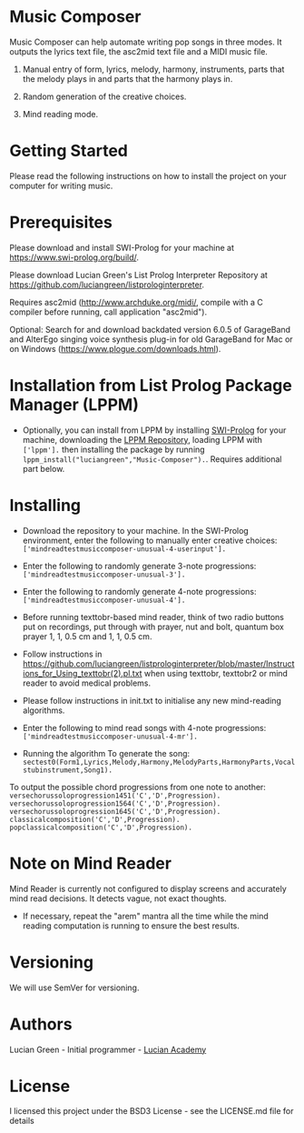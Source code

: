 # Music Composer

Music Composer can help automate writing pop songs in three modes.  It outputs the lyrics text file, the asc2mid text file and a MIDI music file.

1. Manual entry of form, lyrics, melody, harmony, instruments, parts that the melody plays in and parts that the harmony plays in.

2. Random generation of the creative choices.

3. Mind reading mode.

# Getting Started

Please read the following instructions on how to install the project on your computer for writing music.

# Prerequisites

Please download and install SWI-Prolog for your machine at https://www.swi-prolog.org/build/.

Please download Lucian Green's List Prolog Interpreter Repository at https://github.com/luciangreen/listprologinterpreter.

Requires asc2mid (http://www.archduke.org/midi/, compile with a C compiler before running, call application "asc2mid").

Optional: Search for and download backdated version 6.0.5 of GarageBand and AlterEgo singing voice synthesis plug-in for old GarageBand for Mac or on Windows (https://www.plogue.com/downloads.html).


# Installation from List Prolog Package Manager (LPPM)

* Optionally, you can install from LPPM by installing <a href="https://www.swi-prolog.org/build/">SWI-Prolog</a> for your machine, downloading the <a href="https://github.com/luciangreen/List-Prolog-Package-Manager">LPPM Repository</a>, loading LPPM with `['lppm'].` then installing the package by running `lppm_install("luciangreen","Music-Composer").`.  Requires additional part below.

# Installing

* Download the repository to your machine.
In the SWI-Prolog environment, enter the following to manually enter creative choices:
`['mindreadtestmusiccomposer-unusual-4-userinput'].`    

* Enter the following to randomly generate 3-note progressions:
`['mindreadtestmusiccomposer-unusual-3'].`    

* Enter the following to randomly generate 4-note progressions:
`['mindreadtestmusiccomposer-unusual-4'].`    

* Before running texttobr-based mind reader, think of two radio buttons put on recordings, put through with prayer, nut and bolt, quantum box prayer 1, 1, 0.5 cm and 1, 1, 0.5 cm.

* Follow instructions in https://github.com/luciangreen/listprologinterpreter/blob/master/Instructions_for_Using_texttobr(2).pl.txt when using texttobr, texttobr2 or mind reader to avoid medical problems.

* Please follow instructions in init.txt to initialise any new mind-reading algorithms.

* Enter the following to mind read songs with 4-note progressions:
`['mindreadtestmusiccomposer-unusual-4-mr'].`    

* Running the algorithm
To generate the song:
`sectest0(Form1,Lyrics,Melody,Harmony,MelodyParts,HarmonyParts,Vocalstubinstrument,Song1).`

To output the possible chord progressions from one note to another:
`versechorussoloprogression1451('C','D',Progression).`
`versechorussoloprogression1564('C','D',Progression).`
`versechorussoloprogression1645('C','D',Progression).`
`classicalcomposition('C','D',Progression).`
`popclassicalcomposition('C','D',Progression).`

# Note on Mind Reader

Mind Reader is currently not configured to display screens and accurately mind read decisions.  It detects vague, not exact thoughts.

* If necessary, repeat the "arem" mantra all the time while the mind reading computation is running to ensure the best results.

# Versioning

We will use SemVer for versioning.

# Authors

Lucian Green - Initial programmer - <a href="https://www.lucianacademy.com/">Lucian Academy</a>

# License

I licensed this project under the BSD3 License - see the LICENSE.md file for details

